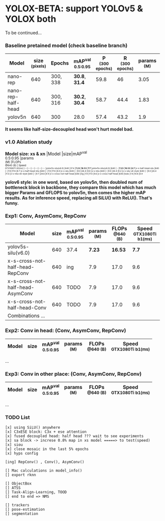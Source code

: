 # YOLOX-BETA: support YOLOv5 & YOLOX both
To be continued...


### Baseline pretained model (check baseline branch)
|Model |size<br><sup>(pixels)|Epochs |mAP<sup>val<br>0.5:0.95 |P<br><sup>(300 epochs) |R<br><sup>(300 epochs)|params<br><sup>(M) |FLOPs<br><sup>@640 (B) | Speed<br><sup>GTX1080Ti b1(ms)
|---                    |---  |---    |---    |---    |---    |--- |--- |---
|nano-rep      		|640 |300, 338  |**30.8**, **31.4**   | 59.8   |46    |3.05    |7.7 | 6.1
|nano-rep-half-head     |640 |300, 316  |**30.2**, **30.4**   | 58.7   |44.4  |1.83    |4.4 | 6.0
|yolov5n      		|640 |300 	|28.0   	      |57.4    |43.2  |1.9     |4.5 | 5.2

**It seems like half-size-decoupled head won't hurt model bad.**


### v1.0 Ablation study
**Model size: xs & xn**
|Model |size|mAP<sup>val<br>0.5:0.95 |params<br><sup>(M) |FLOPs<br><sup>@640 (B) | Speed<br><sup>GTX1080Ti b1(ms)
|---|---|---|---|---|---
|yolov5s-silu(v6.0) 	|640 |37.4 |**7.23** |**16.53** |**7.7** 
|yolov5s-relu(v6.0) 	|640 | -   |**7.23** |**16.53** |**6.7**
|x-s-half-head-silu 	|640 |-    |7.8  |17.6 |8.7
|x-s-half-head-relu 	|640 |-    |7.8  |17.6 |8.0
|x-s-silu 				|640 |-    |9.0  |26.4 |9.8
|x-s-relu 				|640 |-    |9.0  |26.4 |9.2
|x-s-silu-v6-style 		|640 |-    |9.0  |26.4 |11.0
|x-s-relu-v6-style 		|640 |-    |9.7  |28.6 |9.9
|x-s-cross-not-half-head 	|640 |ing    |7.9  |17.0	|9.6 
|x-s-cross-half-head 		|640 |todo    |7.4  |14.8	|8.9 


**yolov6 style: in one word, based on yolov5n, then doubled num of bottleneck block in backbone, they compare this model which has much bigger Params and GFLOPS to yolov5n, then comes the higher mAP results. As for inference speed, replacing all SiLU() with ReLU(). That's funny.**



### Exp1: Conv, AsymConv, RepConv
|Model |size|mAP<sup>val<br>0.5:0.95 |params<br><sup>(M) |FLOPs<br><sup>@640 (B) | Speed<br><sup>GTX1080Ti b1(ms)
|---|---|---|---|---|---
|yolov5s-silu(v6.0) 				|640 |37.4 |**7.23** |**16.53** |**7.7**  
|x-s-cross-not-half-head-RepConv 	|640 |ing    |7.9  |17.0	|9.6
|x-s-cross-not-half-head-AsymConv 	|640 |TODO    |7.9  |17.0	|9.6
|x-s-cross-not-half-head-Conv 		|640 |TODO    |7.9  |17.0	|9.6
|Combinations ... 


### Exp2: Conv in head: (Conv, AsymConv, RepConv)
|Model |size|mAP<sup>val<br>0.5:0.95 |params<br><sup>(M) |FLOPs<br><sup>@640 (B) | Speed<br><sup>GTX1080Ti b1(ms)
|---|---|---|---|---|---
...

### Exp3: Conv in other place: (Conv, AsymConv, RepConv)
|Model |size|mAP<sup>val<br>0.5:0.95 |params<br><sup>(M) |FLOPs<br><sup>@640 (B) | Speed<br><sup>GTX1080Ti b1(ms)
|---|---|---|---|---|---
...

### TODO List
	
	[x] using SiLU() anywhere
	[x] C3xESE block: C3x + ese attention
	[x] fused decoupled head: half head ??? wait to see experiments 
	[x] sa block -> increse 0.8% map in xs model =====> to test(speed)
	[x] siou
	[x] close mosaic in the last 5% epochs
	[x] hyps config

	[ing] RepConv() , Conv(), AsymConv()
	
	[] Mac calculations in model_info()
	[] export rknn
	
	[] ObjectBox
	[] ATSS 
	[] Task-Align-Learning, TOOD
	[] end to end => NMS
	
	[] trackers
	[] pose-estimation
	[] segmentation

